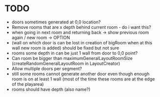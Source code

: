 # TODO
- doors sometimes generated at 0,0 location?
- Remove rooms that are x depth behind current room - do i want this?
- when going in next room and returning back -> show previous room again / new room -> OPTION
- (wall on which door is can be lost in creation of bigRoom when at this wall new room is added) should be fixed but not sure
- rooms some depth in can be just 1 wall from door to 0,0 point?
- Can room be bigger than maximumGeneralLayoutRoomSize (createRandomGeneralLayoutRoom in LayoutCreator)
- Allow multiple doors per segment?
- still some rooms cannot generate another door even though enough room is on at least 1 wall (most of the time these rooms are at the edge of the playarea)
- rooms should have depth (also name?)